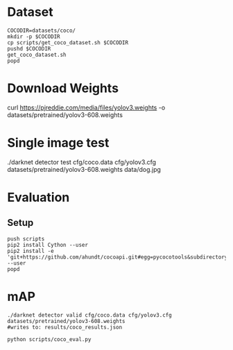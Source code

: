 # Dataset

    COCODIR=datasets/coco/
    mkdir -p $COCODIR
    cp scripts/get_coco_dataset.sh $COCODIR
    pushd $COCODIR
    get_coco_dataset.sh
    popd

# Download Weights

curl https://pjreddie.com/media/files/yolov3.weights -o datasets/pretrained/yolov3-608.weights

# Single image test

./darknet detector test cfg/coco.data cfg/yolov3.cfg datasets/pretrained/yolov3-608.weights data/dog.jpg

# Evaluation

## Setup
    push scripts
    pip2 install Cython --user
    pip2 install -e 'git+https://github.com/ahundt/cocoapi.git#egg=pycocotools&subdirectory=PythonAPI' --user
    popd

# mAP

    ./darknet detector valid cfg/coco.data cfg/yolov3.cfg datasets/pretrained/yolov3-608.weights
    #writes to: results/coco_results.json

    python scripts/coco_eval.py

